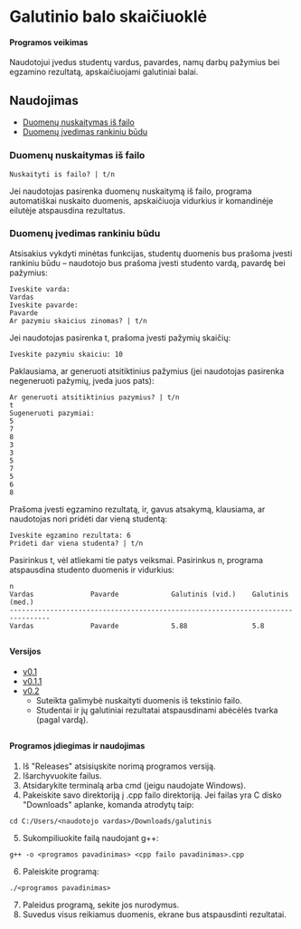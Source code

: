 # Galutinio balo skaičiuoklė
#### Programos veikimas
Naudotojui įvedus studentų vardus, pavardes, namų darbų pažymius bei egzamino rezultatą, apskaičiuojami galutiniai balai.
## Naudojimas
* [Duomenų nuskaitymas iš failo](#duomenų-nuskaitymas-iš-failo)
* [Duomenų įvedimas rankiniu būdu](#duomenų-įvedimas-rankiniu-būdu)
### Duomenų nuskaitymas iš failo
```
Nuskaityti is failo? | t/n
```
Jei naudotojas pasirenka duomenų nuskaitymą iš failo, programa automatiškai nuskaito duomenis, apskaičiuoja vidurkius ir komandinėje eilutėje atspausdina rezultatus.

### Duomenų įvedimas rankiniu būdu
Atsisakius vykdyti minėtas funkcijas, studentų duomenis bus prašoma įvesti rankiniu būdu – naudotojo bus prašoma įvesti studento vardą, pavardę bei pažymius:
```
Iveskite varda:
Vardas
Iveskite pavarde:
Pavarde
Ar pazymiu skaicius zinomas? | t/n
```
Jei naudotojas pasirenka t, prašoma įvesti pažymių skaičių:
```
Iveskite pazymiu skaiciu: 10
```
Paklausiama, ar generuoti atsitiktinius pažymius (jei naudotojas pasirenka negeneruoti pažymių, įveda juos pats):
```
Ar generuoti atsitiktinius pazymius? | t/n
t
Sugeneruoti pazymiai: 
5
7
8
3
3
5
7
5
6
8
```
Prašoma įvesti egzamino rezultatą, ir, gavus atsakymą, klausiama, ar naudotojas nori pridėti dar vieną studentą:
```
Iveskite egzamino rezultata: 6
Prideti dar viena studenta? | t/n
```
Pasirinkus t, vėl atliekami tie patys veiksmai. Pasirinkus n, programa atspausdina studento duomenis ir vidurkius:
```
n
Vardas              Pavarde             Galutinis (vid.)    Galutinis (med.)    
--------------------------------------------------------------------------------
Vardas              Pavarde             5.88                5.8
```
##
#### Versijos
- [v0.1](https://github.com/audronem/galutinis/tree/v0.1)
- [v0.1.1](https://github.com/audronem/galutinis/tree/v0.1.1)
- [v0.2](https://github.com/audronem/galutinis/tree/v0.2)
  - Suteikta galimybė nuskaityti duomenis iš tekstinio failo.
  - Studentai ir jų galutiniai rezultatai atspausdinami abėcėlės tvarka (pagal vardą).
##
#### Programos įdiegimas ir naudojimas
1. Iš "Releases" atsisiųskite norimą programos versiją.
2. Išarchyvuokite failus.
3. Atsidarykite terminalą arba cmd (jeigu naudojate Windows).
4. Pakeiskite savo direktoriją į .cpp failo direktoriją. Jei failas yra C disko "Downloads" aplanke, komanda atrodytų taip:
```
cd C:/Users/<naudotojo vardas>/Downloads/galutinis
```
5. Sukompiliuokite failą naudojant g++:
```
g++ -o <programos pavadinimas> <cpp failo pavadinimas>.cpp
```
6. Paleiskite programą:
```
./<programos pavadinimas>
```
7. Paleidus programą, sekite jos nurodymus.
8. Suvedus visus reikiamus duomenis, ekrane bus atspausdinti rezultatai.
